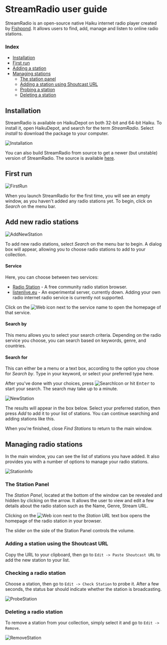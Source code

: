 # StreamRadio user guide

StreamRadio is an open-source native Haiku internet radio player created by [Fishpond](https://github.com/fishpond-haiku/Haiku-Radio). It allows users to find, add, manage and listen to online radio stations.

### Index
*	[Installation](#part_install)
*	[First run](#part_first_run)
*	[Adding a station](#part_add_station)
*	[Managing stations](#part_manage)
	*	[The station panel](#manage_panel)
	*	[Adding a station using Shoutcast URL](#manage_add)
	*	[Probing a station](#manage_check)
	*	[Deleting a station](#manage_delete)

## Installation <a name = "part_install"></a>
StreamRadio is available on HaikuDepot on both 32-bit and 64-bit Haiku. To install it, open HaikuDepot, and search for the term *StreamRadio*. Select *install* to download the package to your computer.

![Installation](screenshots/00_Installation.png)

You can also build StreamRadio from source to get a newer (but unstable) version of 
StreamRadio. The source is available [here](https://github.com/HaikuArchives/Haiku-Radio).

## First run <a name = "part_first_run"></a>

![FirstRun](screenshots/01_First_run_GUI.png)

When you launch StreamRadio for the first time, you will see an empty window, as you haven't added any radio stations yet. To begin, click on *Search* on the menu bar.

## Add new radio stations <a name = "part_add_station"></a>

![AddNewStation](screenshots/02_Add_New_Stations_2.png)

To add new radio stations, select *Search* on the menu bar to begin. A dialog box will appear, allowing you to choose radio stations to add to your collection.

#### Service
Here, you can choose between two services:
- [Radio Station](http://www.radio-browser.info) - A free community radio station browser.
- [listenlive.eu](http://www.listenlive.eu/) - An experimental server, currently down.
Adding your own radio internet radio service is currently not supported.

Click on the ![Web](bnWeb.png) icon next to the service name to open the homepage of that service.

#### Search by
This menu allows you to select your search criteria. Depending on the radio service you choose, you can search based on keywords, genre, and countries.

#### Search for
This can either be a menu or a text box, according to the option you chose for *Search by*. Type in your keyword, or select your preferred type here.

After you've done with your choices, press ![SearchIcon](bnSearch.png) or hit <kbd>Enter</kbd> to start your search. The search may take up to a minute.

![NewStation](screenshots/03_Add_New_Stations_2.png)

The results will appear in the box below. Select your preferred station, then press *Add* to add it to your list of stations. You can continue searching and adding stations like this.

When you're finished, close *Find Stations* to return to the main window.

## Managing radio stations <a name = "part_manage"></a>

In the main window, you can see the list of stations you have added. It also provides you with a number of options to manage your radio stations.

![StationInfo](screenshots/04_Station_Info.png)

### The Station Panel <a name = "manage_panel"></a>
The *Station Panel*, located at the bottom of the window can be revealed and hidden by clicking on the arrow. It allows the user to view and edit a few details about the radio station such as the Name, Genre, Stream URL.

Clicking on the ![Web](bnWeb.png) icon next to the *Station URL* text box opens the homepage of the radio station in your browser.

The slider on the side of the Station Panel controls the volume.

### Adding a station using the Shoutcast URL <a name = "manage_add"></a>

Copy the URL to your clipboard, then go to `Edit -> Paste Shoutcast URL` to add the new station to your list.

### Checking a radio station <a name = "manage_check"></a>

Choose a station, then go to `Edit -> Check Station` to probe it. After a few seconds, the status bar should indicate whether the station is broadcasting.

![ProbeStation](screenshots/05_Probing_Station.png)

### Deleting a radio station <a name = "manage_delete"></a>

To remove a station from your collection, simply select it and go to `Edit -> Remove`.

![RemoveStation](screenshots/06_Remove_Station.png)
